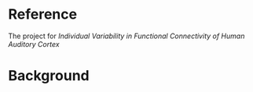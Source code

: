 # Reference
The project for *Individual Variability in Functional Connectivity of Human Auditory Cortex*
# Background

